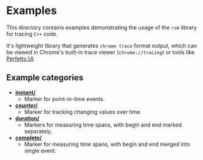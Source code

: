 # Examples

This directory contains examples demonstrating the usage of the `rsm` library for tracing `C++` code.

It's lightweight library that generates `chrome trace` format output, which can be viewed in Chrome's built-in trace viewer (`chrome://tracing`) or tools like [Perfetto UI](https://ui.perfetto.dev/).

## Example categories

* **[instant/](instant/)**
  * Marker for point-in-time events.
* **[counter/](counter/)**
  * Marker for tracking changing values over time.
* **[duration/](duration/)**
  * Markers for measuring time spans, with begin and end marked separately.
* **[complete/](complete/)**
  * Marker for measuring time spans, with begin and end merged into single event.
